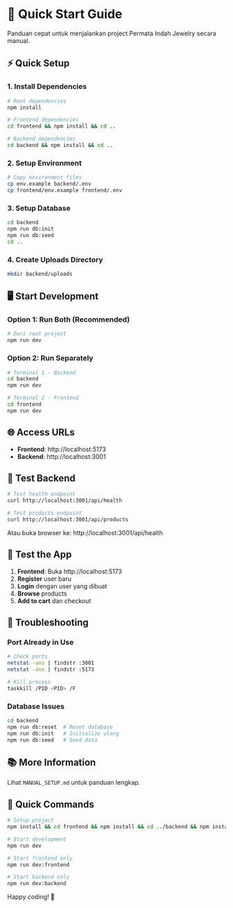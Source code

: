 # 🚀 Quick Start Guide

Panduan cepat untuk menjalankan project Permata Indah Jewelry secara manual.

## ⚡ Quick Setup

### 1. Install Dependencies
```bash
# Root dependencies
npm install

# Frontend dependencies
cd frontend && npm install && cd ..

# Backend dependencies
cd backend && npm install && cd ..
```

### 2. Setup Environment
```bash
# Copy environment files
cp env.example backend/.env
cp frontend/env.example frontend/.env
```

### 3. Setup Database
```bash
cd backend
npm run db:init
npm run db:seed
cd ..
```

### 4. Create Uploads Directory
```bash
mkdir backend/uploads
```

## 🖥️ Start Development

### Option 1: Run Both (Recommended)
```bash
# Dari root project
npm run dev
```

### Option 2: Run Separately
```bash
# Terminal 1 - Backend
cd backend
npm run dev

# Terminal 2 - Frontend
cd frontend
npm run dev
```

## 🌐 Access URLs

- **Frontend**: http://localhost:5173
- **Backend**: http://localhost:3001

## 🧪 Test Backend

```bash
# Test health endpoint
curl http://localhost:3001/api/health

# Test products endpoint
curl http://localhost:3001/api/products
```

Atau buka browser ke: http://localhost:3001/api/health

## 📱 Test the App

1. **Frontend**: Buka http://localhost:5173
2. **Register** user baru
3. **Login** dengan user yang dibuat
4. **Browse** products
5. **Add to cart** dan checkout

## 🚨 Troubleshooting

### Port Already in Use
```bash
# Check ports
netstat -ano | findstr :3001
netstat -ano | findstr :5173

# Kill process
taskkill /PID <PID> /F
```

### Database Issues
```bash
cd backend
npm run db:reset  # Reset database
npm run db:init   # Initialize ulang
npm run db:seed   # Seed data
```

## 📚 More Information

Lihat `MANUAL_SETUP.md` untuk panduan lengkap.

## 🔄 Quick Commands

```bash
# Setup project
npm install && cd frontend && npm install && cd ../backend && npm install

# Start development
npm run dev

# Start frontend only
npm run dev:frontend

# Start backend only
npm run dev:backend
```

Happy coding! 🎉
